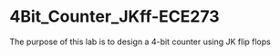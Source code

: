 # 4Bit_Counter_JKff-ECE273
The purpose of this lab is to design a 4-bit counter using JK flip flops
